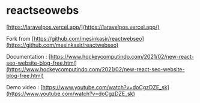 # reactseowebs

[https://laravelpos.vercel.app/](https://laravelpos.vercel.app/)

Fork from [https://github.com/mesinkasir/reactwebseo](https://github.com/mesinkasir/reactwebseo)

Documentation : [https://www.hockeycomputindo.com/2021/02/new-react-seo-website-blog-free.html](https://www.hockeycomputindo.com/2021/02/new-react-seo-website-blog-free.html)

Demo video : [https://www.youtube.com/watch?v=doCgzDZE_sk](https://www.youtube.com/watch?v=doCgzDZE_sk)
